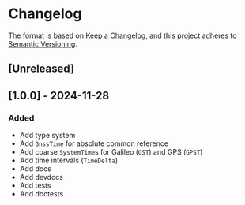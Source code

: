 # Changelog

The format is based on [Keep a Changelog](https://keepachangelog.com/en/1.1.0/),
and this project adheres to
[Semantic Versioning](https://semver.org/spec/v2.0.0.html).

## [Unreleased]

## [1.0.0] - 2024-11-28

### Added

- Add type system
- Add `GnssTime` for absolute common reference
- Add coarse `SystemTime`s for Galileo (`GST`) and GPS (`GPST`)
- Add time intervals (`TimeDelta`)
- Add docs
- Add devdocs
- Add tests
- Add doctests
